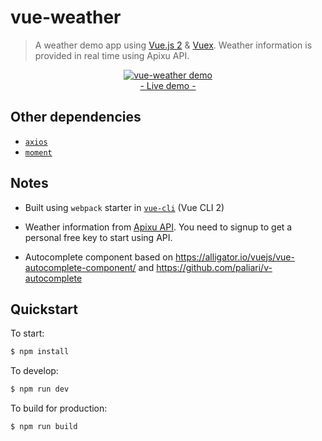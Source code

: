 # vue-weather
> A weather demo app using [Vue.js 2](http://vuejs.org/guide/) & [Vuex](https://github.com/vuejs/vuex). Weather information is provided in real time using Apixu API.

<p align="center">
	<a href="http://www.ozoono.com/vuejs/vue-weather/index.html" target="_blank">
 		<img src="http://www.ozoono.com/vuejs/vue-weather/screenshot.png" alt="vue-weather demo" />
 		<br/>
 		- Live demo -
 	</a>
</p>

## Other dependencies
 - [`axios`](https://github.com/axios/axios)
 - [`moment`](https://github.com/moment/moment)

## Notes
* Built using `webpack` starter in [`vue-cli`](https://github.com/vuejs/vue-cli) (Vue CLI 2)

* Weather information from [Apixu API](https://www.apixu.com/). You need to signup to get a personal free key to start using API.

* Autocomplete component based on https://alligator.io/vuejs/vue-autocomplete-component/ and https://github.com/paliari/v-autocomplete

## Quickstart
To start:
```bash
$ npm install
```

To develop:
```bash
$ npm run dev
```

To build for production:
```bash
$ npm run build
```
